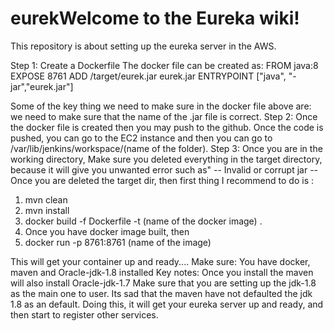 # eurekWelcome to the Eureka wiki!

This repository is about setting up the eureka server in the AWS.

Step 1: Create a Dockerfile 
The docker file can be created as: 
FROM java:8
EXPOSE 8761
ADD /target/eurek.jar eurek.jar
ENTRYPOINT ["java", "-jar","eurek.jar"]

Some of the key thing we need to make sure in the docker file above are:
we need to make sure that the name of the .jar file is correct. 
Step 2:
Once the docker file is created then you may push to the github. 
Once the code is pushed, you can go to the EC2 instance and then you can go to /var/lib/jenkins/workspace/(name of the folder).
Step 3:
Once you are in the working directory, 
Make sure you deleted everything in the target directory, because it will give you unwanted error such as"
-- Invalid or corrupt jar --
Once you are deleted the target dir, then first thing I recommend to do is :
1. mvn clean
2. mvn install 
3. docker build -f Dockerfile -t (name of the docker image) .
4. Once you have docker image built, then 
5. docker run -p 8761:8761 (name of the image)

This will get your container up and ready.... 
Make sure:
You have docker, maven and Oracle-jdk-1.8 installed
Key notes:
Once you install the maven will also install Oracle-jdk-1.7
Make sure that you are setting up the jdk-1.8 as the main one to user.
Its sad that the maven have not defaulted the jdk 1.8 as an default.
Doing this, it will get your eureka server up and ready, and then start to register other services.
 



